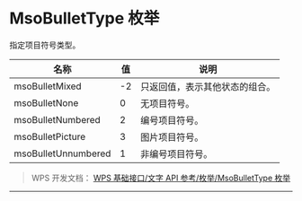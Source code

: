 # MsoBulletType 枚举

指定项目符号类型。

| 名称                | 值  | 说明                           |
|---------------------|-----|--------------------------------|
| msoBulletMixed      | -2  | 只返回值，表示其他状态的组合。 |
| msoBulletNone       | 0   | 无项目符号。                   |
| msoBulletNumbered   | 2   | 编号项目符号。                 |
| msoBulletPicture    | 3   | 图片项目符号。                 |
| msoBulletUnnumbered | 1   | 非编号项目符号。               |

> WPS 开发文档： [WPS 基础接口/文字 API 参考/枚举/MsoBulletType 枚举](https://qn.cache.wpscdn.cn/encs/doc/office_v19/topics/WPS%20%E5%9F%BA%E7%A1%80%E6%8E%A5%E5%8F%A3/%E6%96%87%E5%AD%97%20API%20%E5%8F%82%E8%80%83/%E6%9E%9A%E4%B8%BE/MsoBulletType%20%E6%9E%9A%E4%B8%BE.html)

------------------------------------------------------------------------
